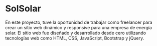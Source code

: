 # SolSolar
En este proyecto, tuve la oportunidad de trabajar como freelancer para crear un sitio web dinámico y responsive para una empresa de energía solar. El sitio web fue diseñado y desarrollado desde cero utilizando tecnologías web como HTML, CSS, JavaScript, Bootstrap y jQuery.
